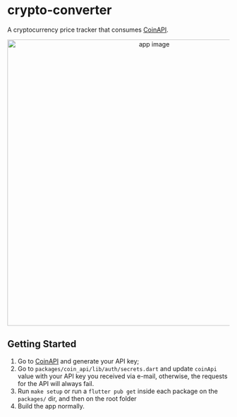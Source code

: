 # crypto-converter

A cryptocurrency price tracker that consumes [CoinAPI](https://www.coinapi.io/).

<div align="center">
  <img src="https://user-images.githubusercontent.com/8771994/187002175-05fe3406-722c-4cd0-aaa9-6fe652d81f08.png" alt="app image" height="650"/>
</div>

## Getting Started

1. Go to [CoinAPI](https://www.coinapi.io/) and generate your API key;
2. Go to `packages/coin_api/lib/auth/secrets.dart` and update `coinApi` value with your API key you received via e-mail, otherwise, the requests for the API will always fail.
3. Run `make setup` or run a `flutter pub get` inside each package on the `packages/` dir, and then on the root folder
4. Build the app normally.
